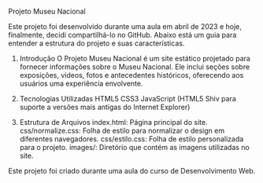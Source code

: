 Projeto Museu Nacional

Este projeto foi desenvolvido durante uma aula em abril de 2023 e hoje, finalmente, decidi compartilhá-lo no GitHub. Abaixo está um guia para entender a estrutura do projeto e suas características.

1. Introdução
O Projeto Museu Nacional é um site estático projetado para fornecer informações sobre o Museu Nacional. Ele inclui seções sobre exposições, vídeos, fotos e antecedentes históricos, oferecendo aos usuários uma experiência envolvente.

2. Tecnologias Utilizadas
  HTML5
  CSS3
  JavaScript (HTML5 Shiv para suporte a versões mais antigas do Internet Explorer)

4. Estrutura de Arquivos
  index.html: Página principal do site.
  css/normalize.css: Folha de estilo para normalizar o design em diferentes navegadores.
  css/estilo.css: Folha de estilo personalizada para o projeto.
  images/: Diretório que contém as imagens utilizadas no site.






Este projeto foi criado durante uma aula do curso de Desenvolvimento Web.
